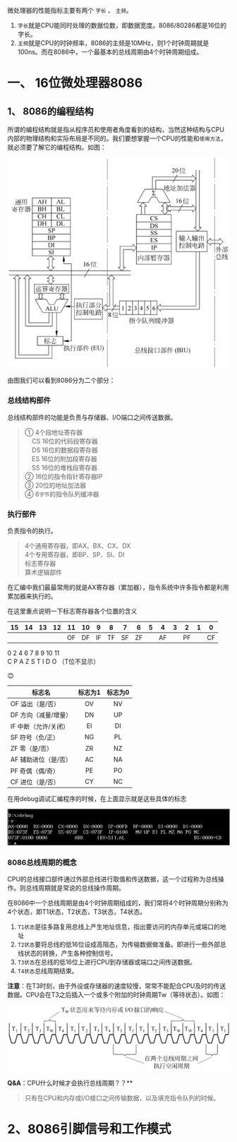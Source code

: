 微处理器的性能指标主要有两个 `字长` 、 `主频`。

1. `字长`就是CPU能同时处理的数据位数，即数据宽度。8086/80286都是16位的字长。
2. `主频`就是CPU的时钟频率，8086的主频是10MHz，则1个时钟周期就是100ns。而在8086中，一个最基本的总线周期由4个时钟周期组成。

# 一、 16位微处理器8086

## 1、 8086的编程结构

所谓的编程结构就是指从程序员和使用者角度看到的结构，当然这种结构与CPU内部的物理结构和实际布局是不同的。我们要想掌握一个CPU的性能和`使用方法`，就必须要了解它的编程结构。如图：

![8086编程结构](../public/microcomputer/8086PC.png "8086的编程结构")

由图我们可以看到8086分为二个部分：

### 总线结构部件

总线结构部件的功能是负责与存储器、I/O端口之间传送数据。

> ① 4个段地址寄存器  
> &nbsp;&nbsp;&nbsp;&nbsp;CS  16位的代码段寄存器  
> &nbsp;&nbsp;&nbsp;&nbsp;DS  16位的数据段寄存器  
> &nbsp;&nbsp;&nbsp;&nbsp;ES  16位的附加段寄存器  
> &nbsp;&nbsp;&nbsp;&nbsp;SS  16位的堆栈段寄存器  
> ② 16位的指令指针寄存器IP  
> ③ 20位的地址加法器  
> ④ 6`字节`的指令队列缓冲器

### 执行部件

负责指令的执行。

> 4个通用寄存器，即AX、BX、CX、DX  
> 4个专用寄存器，即BP、SP、SI、DI  
> 标志寄存器  
> 算术逻辑部件  

在汇编中我们最最常用的就是AX寄存器（累加器），指令系统中许多指令都是利用累加器来执行的。  

在这里重点说明一下标志寄存器各个位置的含义  

| 15 | 14 | 13 | 12 | 11 | 10 | 9 | 8 | 7 | 6 | 5 | 4 | 3 | 2 | 1 | 0 |
| --- | --- | --- | --- | --- | --- | --- | --- | --- | --- | --- | --- | --- | --- | --- | --- |
|  |  |  |  | OF | DF | IF | TF | SF | ZF |  | AF |  | PF |  | CF |

0&nbsp;2&nbsp;4&nbsp;6&nbsp;7&nbsp;8&nbsp;9&nbsp;10&nbsp;11  
C&nbsp;P&nbsp;A&nbsp;Z&nbsp;S&nbsp;T&nbsp;I&nbsp;D&nbsp;O （T位不显示）
  
:blush:

| 标志名|标志为1|标志为0|
|--|:--:|:--:|
|OF 溢出（是/否）|OV|NV|
|DF 方向（减量/增量）|DN|UP|
|IF 中断（允许/关闭）|EI|DI|
|SF 符号（负/正）|NG|PL|
|ZF 零（是/否）|ZR|NZ|
|AF 辅助进位（是/否）|AC|NA|
|PF 奇偶（偶/奇）|PE|PO|
|CF 进位（是/否）|CY|NC|

在用debug调试汇编程序的时候，在上面显示就是这些具体的标志  

![显示标志位](../public/microcomputer/debug.png "汇编debug显示")  

### 8086总线周期的概念

CPU的总线接口部件通过外部总线进行取值和传送数据，这一个过程称为总线操作。则总线周期就是常说的总线操作周期。  

在8086中一个总线周期是由4个时钟周期组成的，我们常将4个时钟周期分别称为4个状态，即T1状态，T2状态，T3状态，T4状态。  

1. `T1状态`是往多路复用总线上产生地址信息，指出要访问的内存单元或端口的地址  
2. `T2状态`要将总线的低16位设成高阻态，为传输数据做准备。即进行一些外部总线状态的转换，产生各种控制信号。  
3. `T3状态`在总线的低16位上进行CPU到存储器或端口之间传送数据。  
4. `T4状态`总线周期结束。  

**注意**：在T3时刻，由于外设或存储器的速度较慢，常常不能配合CPU及时的传送数据。CPU会在T3之后插入一个或多个附加的时钟周期Tw（等待状态）。如图：  

![总线周期序列](../public/microcomputer/BusPeriSeq.png "总线周期序列")  

**Q&A**：CPU什么时候才会执行总线周期？？**  
> 只有在CPU和内存或I/O接口之间传输数据，以及填充指令队列的时候。  
  
# 2、8086引脚信号和工作模式